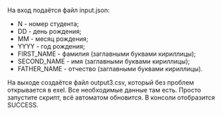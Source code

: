 На вход подаётся файл input.json:
- N - номер студента;
- DD - день рождения;
- MM - месяц рождения;
- YYYY - год рождения; 
- FIRST_NAME - фамилия (заглавными буквами кириллицы);
- SECOND_NAME - имя (заглавными буквами кириллицы);
- FATHER_NAME - отчество (заглавными буквами кириллицы).

На выходе создаётся файл output3.csv, который без проблем открывается в exel. 
Все необходимые данные там есть. Просто запустите скрипт, всё автоматом обновится.
В консоли отобразится SUCCESS.